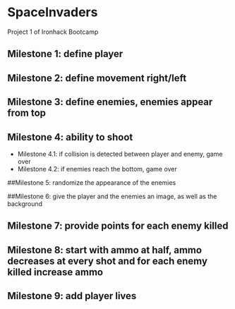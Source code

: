 # SpaceInvaders
Project 1 of Ironhack Bootcamp

## Milestone 1: define player

## Milestone 2: define movement right/left

## Milestone 3: define enemies, enemies appear from top

## Milestone 4: ability to shoot
- Milestone 4.1: if collision is detected between player and enemy, game over
- Milestone 4.2: if enemies reach the bottom, game over

##Milestone 5: randomize the appearance of the enemies

##Milestone 6: give the player and the enemies an image, as well as the background

## Milestone 7: provide points for each enemy killed

## Milestone 8: start with ammo at half, ammo decreases at every shot and for each enemy killed increase ammo 

## Milestone 9: add player lives 
